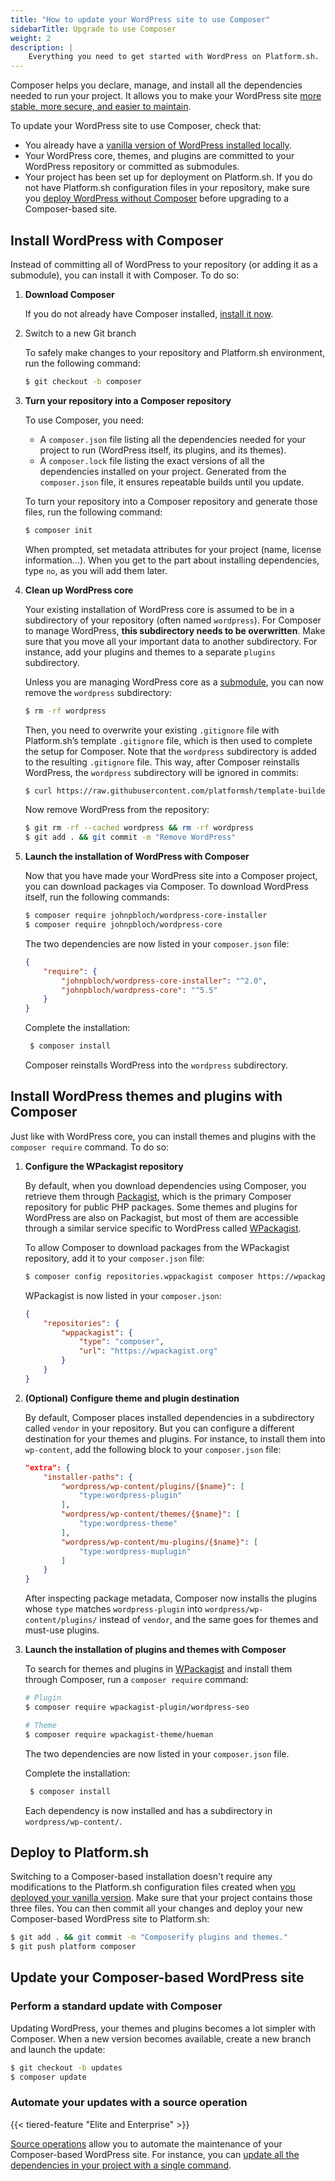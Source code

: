 ```yaml
---
title: "How to update your WordPress site to use Composer"
sidebarTitle: Upgrade to use Composer
weight: 2
description: |
    Everything you need to get started with WordPress on Platform.sh. 
---
```


Composer helps you declare, manage, and install all the dependencies needed to run your project.
It allows you to make your WordPress site [more stable, more secure, and easier to maintain](./_index.md).

To update your WordPress site to use Composer, check that:

- You already have a [vanilla version of WordPress installed locally](./_index.md).
- Your WordPress core, themes, and plugins are committed to your WordPress repository or committed as submodules.
- Your project has been set up for deployment on Platform.sh.
  If you do not have Platform.sh configuration files in your repository,
  make sure you [deploy WordPress without Composer](./_index.md) before upgrading to a Composer-based site.

## Install WordPress with Composer

Instead of committing all of WordPress to your repository (or adding it as a submodule), you can install it with Composer.
To do so:

1. **Download Composer** 

    If you do not already have Composer installed, [install it now](https://getcomposer.org/download/).

2. Switch to a new Git branch
    
   To safely make changes to your repository and Platform.sh environment, run the following command:

   ```bash
   $ git checkout -b composer
   ```
3. **Turn your repository into a Composer repository**

   To use Composer, you need:

   - A `composer.json` file listing all the dependencies needed for your project to run (WordPress itself, its plugins, and its themes).
   - A `composer.lock` file listing the exact versions of all the dependencies installed on your project.
     Generated from the `composer.json` file, it ensures repeatable builds until you update.

   To turn your repository into a Composer repository and generate those files, run the following command:

   ```bash
   $ composer init
   ```

   When prompted, set metadata attributes for your project (name, license information...).
   When you get to the part about installing dependencies, type `no`, as you will add them later.

4. **Clean up WordPress core**

   Your existing installation of WordPress core is assumed to be in a subdirectory of your repository (often named `wordpress`).
   For Composer to manage WordPress, **this subdirectory needs to be overwritten**.
   Make sure that you move all your important data to another subdirectory.
   For instance, add your plugins and themes to a separate `plugins` subdirectory. 

   Unless you are managing WordPress core as a [submodule](../../../development/submodules.md#removing-submodules), you can now remove the `wordpress` subdirectory: 

    ```bash
    $ rm -rf wordpress
    ```

    Then, you need to overwrite your existing `.gitignore` file with Platform.sh’s template `.gitignore` file, which is then used to complete the setup for Composer. Note that the `wordpress` subdirectory is added to the resulting `.gitignore` file. This way, after Composer reinstalls WordPress, the `wordpress` subdirectory will be ignored in commits:

    ```bash
    $ curl https://raw.githubusercontent.com/platformsh/template-builder/master/templates/wordpress-composer/files/.gitignore >> .gitignore
    ```
    
   Now remove WordPress from the repository:

    ```bash
    $ git rm -rf --cached wordpress && rm -rf wordpress
    $ git add . && git commit -m "Remove WordPress"
    ```

4. **Launch the installation of WordPress with Composer**

   Now that you have made your WordPress site into a Composer project, you can download packages via Composer.
   To download WordPress itself, run the following commands:

    ```bash
    $ composer require johnpbloch/wordpress-core-installer
    $ composer require johnpbloch/wordpress-core
    ```

    The two dependencies are now listed in your `composer.json` file:

    ```json
    {
        "require": {
            "johnpbloch/wordpress-core-installer": "^2.0",
            "johnpbloch/wordpress-core": "^5.5"
        }
    }
    ```

    Complete the installation:
    
    ```bash
     $ composer install
     ```
     
     Composer reinstalls WordPress into the `wordpress` subdirectory.

## Install WordPress themes and plugins with Composer

Just like with WordPress core, you can install themes and plugins with the `composer require` command.
To do so:

1. **Configure the WPackagist repository**

    By default, when you download dependencies using Composer, you retrieve them through [Packagist](https://packagist.org),
    which is the primary Composer repository for public PHP packages.
    Some themes and plugins for WordPress are also on Packagist,
    but most of them are accessible through a similar service specific to WordPress called [WPackagist](https://wpackagist.org). 

    To allow Composer to download packages from the WPackagist repository, add it to your `composer.json` file: 

    ```bash
    $ composer config repositories.wppackagist composer https://wpackagist.org
    ```

    WPackagist is now listed in your `composer.json`:

    ```json
    {
        "repositories": {
            "wppackagist": {
                "type": "composer",
                "url": "https://wpackagist.org"
            }
        }
    }
    ```

2. **(Optional) Configure theme and plugin destination**

    By default, Composer places installed dependencies in a subdirectory called `vendor` in your repository. But you can configure a different destination for your themes and plugins. For instance, to install them into `wp-content`, add the following block to your `composer.json` file:

    ```json
    "extra": {
        "installer-paths": {
            "wordpress/wp-content/plugins/{$name}": [
                "type:wordpress-plugin"
            ],
            "wordpress/wp-content/themes/{$name}": [
                "type:wordpress-theme"
            ],
            "wordpress/wp-content/mu-plugins/{$name}": [
                "type:wordpress-muplugin"
            ]
        }
    }
    ```

    After inspecting package metadata, Composer now installs the plugins whose `type` matches `wordpress-plugin` into `wordpress/wp-content/plugins/` instead of `vendor`, and the same goes for themes and must-use plugins. 

3. **Launch the installation of plugins and themes with Composer**

    To search for themes and plugins in [WPackagist](https://wpackagist.org) and install them through Composer, run a `composer require` command:

    ```bash
    # Plugin
    $ composer require wpackagist-plugin/wordpress-seo

    # Theme
    $ composer require wpackagist-theme/hueman
    ```

    The two dependencies are now listed in your `composer.json` file.

    Complete the installation:
    
    ```bash
     $ composer install 
     ````

    Each dependency is now installed and has a subdirectory in `wordpress/wp-content/`.


## Deploy to Platform.sh

Switching to a Composer-based installation doesn't require any modifications to the Platform.sh configuration files created when [you deployed your vanilla version](/guides/wordpress/vanilla/_index.md). Make sure that your project contains those three files. You can then commit all your changes and deploy your new Composer-based WordPress site to Platform.sh:

```bash
$ git add . && git commit -m "Composerify plugins and themes."
$ git push platform composer
```

## Update your Composer-based WordPress site

### Perform a standard update with Composer

Updating WordPress, your themes and plugins becomes a lot simpler with Composer. When a new version becomes available, create a new branch and launch the update:

```bash
$ git checkout -b updates
$ composer update
```

### Automate your updates with a source operation

{{< tiered-feature "Elite and Enterprise" >}}

[Source operations](/create-apps/source-operations.md) allow you to automate the maintenance of your Composer-based WordPress site. 
For instance, you can [update all the dependencies in your project with a single command](/create-apps/source-operations#update-dependencies).